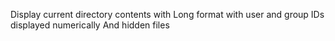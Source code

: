 Display current directory contents with Long format with user and group IDs displayed numerically And hidden files
